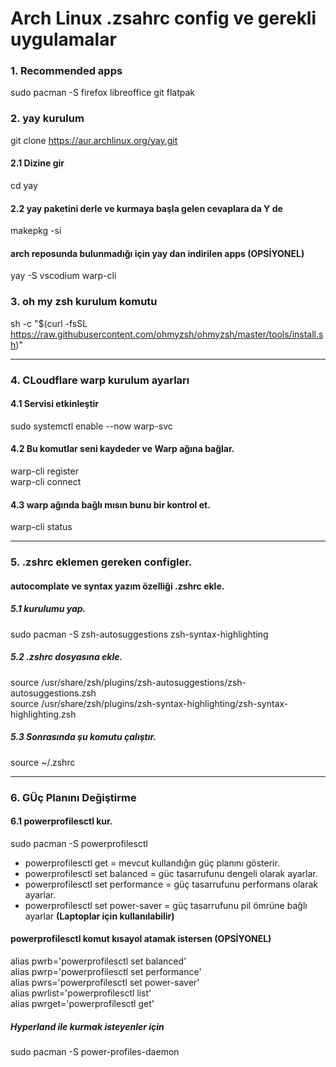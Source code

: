 # Arch Linux .zsahrc config ve gerekli uygulamalar

### 1. Recommended apps

sudo pacman -S firefox libreoffice git flatpak

### 2. yay kurulum

git clone https://aur.archlinux.org/yay.git <br>

#### 2.1 Dizine gir
cd yay

#### 2.2 yay paketini derle ve kurmaya başla gelen cevaplara da Y de
makepkg -si

#### arch reposunda bulunmadığı için yay dan indirilen apps (OPSİYONEL)
yay -S vscodium warp-cli

### 3. oh my zsh kurulum komutu

sh -c "$(curl -fsSL https://raw.githubusercontent.com/ohmyzsh/ohmyzsh/master/tools/install.sh)"

<hr>

### 4. CLoudflare warp kurulum ayarları

#### 4.1 Servisi etkinleştir
sudo systemctl enable --now warp-svc <br>

#### 4.2 Bu komutlar seni kaydeder ve Warp ağına bağlar.
warp-cli register <br>
warp-cli connect <br>

#### 4.3 warp ağında bağlı mısın bunu bir kontrol et.
warp-cli status

<hr>

### 5. .zshrc eklemen gereken configler.

#### autocomplate ve syntax yazım özelliği .zshrc ekle.

##### 5.1 kurulumu yap.
sudo pacman -S zsh-autosuggestions zsh-syntax-highlighting

##### 5.2 .zshrc dosyasına ekle.
source /usr/share/zsh/plugins/zsh-autosuggestions/zsh-autosuggestions.zsh <br>
source /usr/share/zsh/plugins/zsh-syntax-highlighting/zsh-syntax-highlighting.zsh <br>

##### 5.3 Sonrasında şu komutu çalıştır.
source ~/.zshrc <br>

<hr>

### 6. GÜç Planını Değiştirme

#### 6.1 powerprofilesctl kur.

sudo pacman -S powerprofilesctl

- powerprofilesctl get = mevcut kullandığın güç planını gösterir.
- powerprofilesctl set balanced = güc tasarrufunu dengeli olarak ayarlar.
- powerprofilesctl set performance = güç tasarrufunu performans olarak ayarlar.
- powerprofilesctl set power-saver = güç tasarrufunu pil ömrüne bağlı ayarlar **(Laptoplar için kullanılabilir)**

#### powerprofilesctl komut kısayol atamak istersen (OPSİYONEL)
alias pwrb='powerprofilesctl set balanced' <br>
alias pwrp='powerprofilesctl set performance' <br>
alias pwrs='powerprofilesctl set power-saver' <br>
alias pwrlist='powerprofilesctl list' <br>
alias pwrget='powerprofilesctl get' <br>

##### Hyperland ile kurmak isteyenler için

sudo pacman -S power-profiles-daemon


